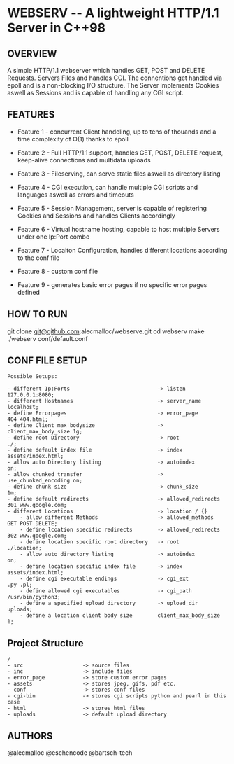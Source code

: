 # WEBSERV -- A lightweight HTTP/1.1 Server in C++98

## OVERVIEW

A simple HTTP/1.1 webserver which handles GET, POST and DELETE Requests. Servers Files and handles CGI. The connentions get handled via epoll and is a non-blocking I/O structure. The Server implements Cookies aswell as Sessions and is capable of handling any CGI script. 

## FEATURES

- Feature 1 - concurrent Client handeling, up to tens of thouands and a time complexity of O(1) thanks to epoll

- Feature 2 - Full HTTP/1.1 support, handles GET, POST, DELETE request, keep-alive connections and multidata uploads

- Feature 3 - Fileserving, can serve static files aswell as directory listing

- Feature 4 - CGI execution, can handle multiple CGI scripts and languages aswell as errors and timeouts

- Feature 5 - Session Management, server is capable of registering Cookies and Sessions and handles Clients accordingly

- Feature 6 - Virtual hostname hosting, capable to host multiple Servers under one Ip:Port combo

- Feature 7 - Locaiton Configuration, handles different locations according to the conf file

- Feature 8 - custom conf file

- Feature 9 - generates basic error pages if no specific error pages defined 

## HOW TO RUN

git clone git@github.com:alecmalloc/webserve.git 
cd webserv
make 
./webserv conf/default.conf

## CONF FILE SETUP

```
Possible Setups:

- different Ip:Ports                            -> listen               127.0.0.1:8080;
- different Hostnames                           -> server_name          localhost;
- define Errorpages                             -> error_page           404 404.html;
- define Client max bodysize                    -> client_max_body_size 1g;
- define root Directory                         -> root                 ./;
- define default index file                     -> index                assets/index.html;
- allow auto Directory listing                  -> autoindex            on;
- allow chunked transfer                        -> use_chunked_encoding on;
- define chunk size                             -> chunk_size           1m;
- define default redirects                      -> allowed_redirects    301 www.google.com;
- different Locations                           -> location / {}
    - allow different Methods                   -> allowed_methods      GET POST DELETE;
    - define lcoation specific redirects        -> allowed_redirects    302 www.google.com;
    - define location specific root directory   -> root                 ./location;
    - allow auto directory listing              -> autoindex            on;
    - define location specific index file       -> index                assets/index.html;
    - define cgi executable endings             -> cgi_ext              .py .pl;
    - define allowed cgi executables            -> cgi_path             /usr/bin/python3;
    - define a specified upload directory       -> upload_dir           uploads;
    - define a location client body size        client_max_body_size    1;
```

## Project Structure

```plaintext
/
- src                   -> source files
- inc                   -> include files
- error_page            -> store custom error pages
- assets                -> stores jpeg, gifs, pdf etc.
- conf                  -> stores conf files
- cgi-bin               -> stores cgi scripts python and pearl in this case
- html                  -> stores html files
- uploads               -> default upload directory
```

## AUTHORS

@alecmalloc @eschencode @bartsch-tech
